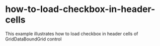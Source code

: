 # how-to-load-checkbox-in-header-cells
This example illustrates how to load checkbox in header cells of GridDataBoundGrid control
